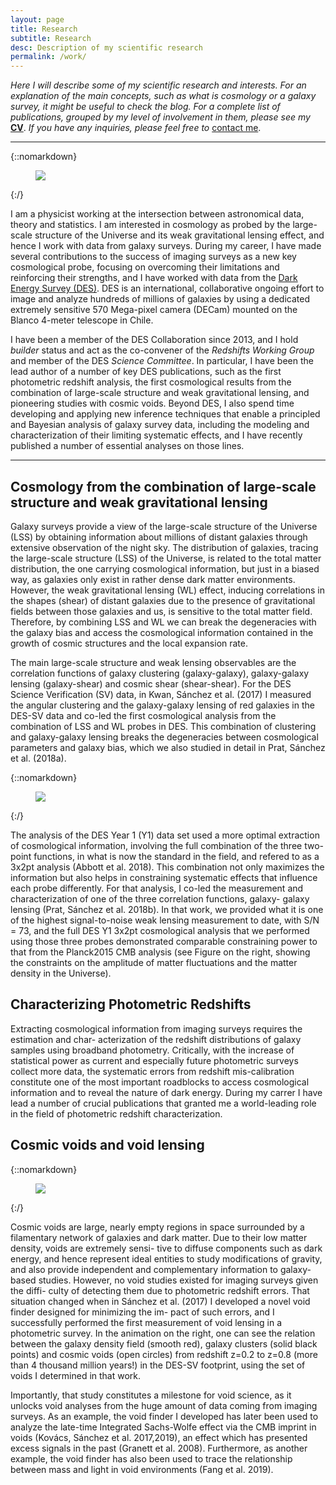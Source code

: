 ```yaml
---
layout: page
title: Research
subtitle: Research
desc: Description of my scientific research
permalink: /work/
---
```


<div class="pretty-links">
  
*Here I will describe some of my scientific research and interests. For an explanation of the main concepts, such as what is cosmology or a galaxy survey, it might be useful to check the blog. For a complete list of publications, grouped by my level of involvement in them, please see my* [**CV**](https://www.dropbox.com/s/hd4oz11je1top9m/cv_publist_csanchez.pdf?raw=1). *If you have any inquiries, please feel free to* <a href="mailto:carles.sanchez.alonso@gmail.com">contact me</a>.

---

{::nomarkdown}
<figure class="site-profile4">
    <img src="{{ site.baseurl }}/assets/img/des.jpeg">
</figure>
{:/}

I am a physicist working at the intersection between astronomical data, theory and statistics. I am interested in cosmology as probed by the large-scale structure of the Universe and its weak gravitational lensing effect, and hence I work with data from galaxy surveys. During my career, I have made several contributions to the success of imaging surveys as a new key cosmological probe, focusing on overcoming their limitations and reinforcing their strengths, and I have worked with data from the [Dark Energy Survey (DES)](https://www.darkenergysurvey.org). DES is an international, collaborative ongoing effort to image and analyze hundreds of millions of galaxies by using a dedicated extremely sensitive 570 Mega-pixel camera (DECam) mounted on the Blanco 4-meter telescope in Chile. 

I have been a member of the DES Collaboration since 2013, and I hold *builder* status and act as the co-convener of the *Redshifts Working Group* and member of the DES *Science Committee*. In particular, I have been the lead author of a number of key DES publications, such as the first photometric redshift analysis, the first cosmological results from the combination of large-scale structure and weak gravitational lensing, and pioneering studies with cosmic voids. Beyond DES, I also spend time developing and applying new inference techniques that enable a principled and Bayesian analysis of galaxy survey data, including the modeling and characterization of their limiting systematic effects, and I have recently published a number of essential analyses on those lines. 

---

## Cosmology from the combination of large-scale structure and weak gravitational lensing

Galaxy surveys provide a view of the large-scale structure of the Universe (LSS) by obtaining information about millions of distant galaxies through extensive observation of the night sky. The distribution of galaxies, tracing the large-scale structure (LSS) of the Universe, is related to the total matter distribution, the one carrying cosmological information, but just in a biased way, as galaxies only exist in rather dense dark matter environments. However, the weak gravitational lensing (WL) effect, inducing correlations in the shapes (shear) of distant galaxies due to the presence of gravitational fields between those galaxies and us, is sensitive to the total matter field. Therefore, by combining LSS and WL we can break the degeneracies with the galaxy bias and access the cosmological information contained in the growth of cosmic structures and the local expansion rate.

The main large-scale structure and weak lensing observables are the correlation functions of galaxy clustering (galaxy-galaxy), galaxy-galaxy lensing (galaxy-shear) and cosmic shear (shear-shear). For the DES Science Verification (SV) data, in Kwan, Sánchez et al. (2017) I measured the angular clustering and the galaxy-galaxy lensing of red galaxies in the DES-SV data and co-led the first cosmological analysis from the combination of LSS and WL probes in DES. This combination of clustering and galaxy-galaxy lensing breaks the degeneracies between cosmological parameters and galaxy bias, which we also studied in detail in Prat, Sánchez et al. (2018a). 

{::nomarkdown}
<figure class="site-profile3">
    <img src="{{ site.baseurl }}/assets/img/cosmo_y1.png">
</figure>
{:/}

The analysis of the DES Year 1 (Y1) data set used a more optimal
extraction of cosmological information, involving the full combination of the three two-point
functions, in what is now the standard in the field, and refered to as a 3x2pt analysis
(Abbott et al. 2018). This combination not only maximizes the information but also helps
in constraining systematic effects that influence each probe differently. For that analysis, I
co-led the measurement and characterization of one of the three correlation functions, galaxy-
galaxy lensing (Prat, Sánchez et al. 2018b). In that work, we provided what it is one of the
highest signal-to-noise weak lensing measurement to date, with S/N = 73, and the full DES
Y1 3x2pt cosmological analysis that we performed using those three probes demonstrated
comparable constraining power to that from the Planck2015 CMB analysis (see Figure on the right, showing the constraints on the amplitude of matter fluctuations and the matter density in the Universe).


## Characterizing Photometric Redshifts

Extracting cosmological information from imaging surveys requires the estimation and char- acterization of the redshift distributions of galaxy samples using broadband photometry. Critically, with the increase of statistical power as current and especially future photometric surveys collect more data, the systematic errors from redshift mis-calibration constitute one of the most important roadblocks to access cosmological information and to reveal the nature of dark energy. During my carrer I have lead a number of crucial publications that granted me a world-leading role in the field of photometric redshift characterization.

## Cosmic voids and void lensing

{::nomarkdown}
<figure class="site-profile3">
    <img src="{{ site.baseurl }}/assets/img/voids_animation.gif">
</figure>
{:/}

Cosmic voids are large, nearly empty regions in space surrounded by a filamentary network of galaxies and dark matter. Due to their low matter density, voids are extremely sensi- tive to diffuse components such as dark energy, and hence represent ideal entities to study modifications of gravity, and also provide independent and complementary information to galaxy-based studies. However, no void studies existed for imaging surveys given the diffi- culty of detecting them due to photometric redshift errors. That situation changed when in Sánchez et al. (2017) I developed a novel void finder designed for minimizing the im- pact of such errors, and I successfully performed the first measurement of void lensing in a photometric survey. In the animation on the right, one can see the relation between the galaxy density field (smooth red), galaxy clusters (solid black points) and cosmic voids (open circles) from redshift z=0.2 to z=0.8 (more than 4 thousand million years!) in the DES-SV footprint, using the set of voids I determined in that work.

Importantly, that study constitutes a milestone for void science, as it unlocks void analyses from the huge amount of data coming from imaging surveys. As an example, the void finder I developed has later been used to analyze the late-time Integrated Sachs-Wolfe effect via the CMB imprint in voids (Kovács, Sánchez et al. 2017,2019), an effect which has presented excess signals in the past (Granett et al. 2008). Furthermore, as another example, the void finder has also been used to trace the relationship between mass and light in void environments (Fang et al. 2019). 
